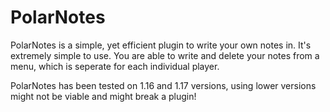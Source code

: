 # PolarNotes

PolarNotes is a simple, yet efficient plugin to write your own notes in. It's extremely simple to use. You are able to write and delete your notes from a menu, which is seperate for each individual player.

PolarNotes has been tested on 1.16 and 1.17 versions, using lower versions might not be viable and might break a plugin!
